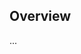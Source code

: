 <!-- Note: Please must use one of our issue templates to file an issue! 🛑 -->
<!-- 👉 https://github.com/JoshuaKGoldberg/cta-example-minimal/issues/new/choose 👈 -->
<!-- **Issues that should have been filed with a template will be closed without action, and we will ask you to use a template.** -->

<!-- This blank issue template is only for issues that don't fit any of the templates. -->

## Overview

...
